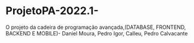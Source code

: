 # ProjetoPA-2022.1-
O projeto da cadeira de programação avançada,(DATABASE, FRONTEND, BACKEND E MOBILE)- Daniel Moura, Pedro Igor, Calleu, Pedro Calvacante

